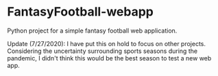 # FantasyFootball-webapp
Python project for a simple fantasy football web application.

Update (7/27/2020): I have put this on hold to focus on other projects. Considering the uncertainty surrounding sports seasons during the pandemic, I didn't think this would be the best season to test a new web app.

